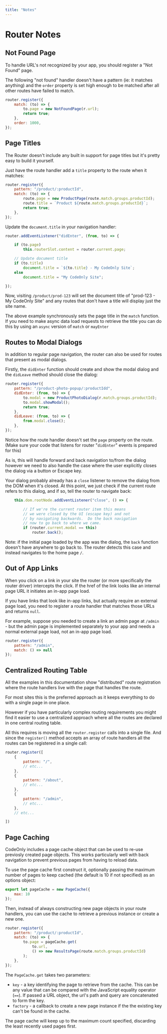 ```yaml
---
title: "Notes"
---
```

# Router Notes

## Not Found Page

To handle URL's not recognized by your app, you should register
a "Not Found" page.

The following "not found" handler doesn't have a pattern (ie: it matches
anything) and the `order` property is set high enough to be matched
after all other routes have failed to match.

```js
router.register({
    match: (to) => {
        to.page = new NotFoundPage(r.url);
        return true;
    },
    order: 1000,
});
```


## Page Titles

The Router doesn't include any built in support for page titles
but it's pretty easy to build it yourself.

Just have the route handler add a `title` property to the route when it
matches:

```js
router.register({
    pattern: "/product/:productId",
    match: (to) => {
        route.page = new ProductPage(route.match.groups.productId);
        route.title = `Product ${route.match.groups.productId}`;
        return true;
    },
});
```

Update the `document.title` in your navigation handler:

```js
router.addEventListener("didEnter", (from, to) => {

    if (to.page)
        this.routerSlot.content = router.current.page;

    // Update document title
    if (to.title)
        document.title = `${to.title} - My CodeOnly Site`;
    else
        document.title = "My CodeOnly Site";

});
```

Now, visiting `/product/prod-123` will set the document title
of "prod-123 - My CodeOnly Site" and any routes that don't have a 
title will display just the site name.

<div class="tip">

The above example synchronously sets the page title in the `match`
function.  If you need to make async data load requests to retrieve
the title you can do this by using an `async` version of `match`
or `mayEnter`

</div>


## Routes to Modal Dialogs

In addition to regular page navigation, the router can also be used
for routes that present as modal dialogs.

Firstly, the `didEnter` function should create and show the modal dialog and 
the `didLeave` method should close the dialog:

```js
router.register({
    pattern: "/product-photo-popup/:productIdd",
    didEnter: (from, to) => {
        to.modal = new ProductPhotoDialog(r.match.groups.productId);
        to.modal.showModal();
        return true;
    },
    didLeave: (from, to) => {
        from.modal.close();
    },
});
```

Notice how the route handler doesn't set the `page` property on the
route. (Make sure your code that listens for router "`didEnter`" events
is prepared for this)

As is, this will handle forward and back navigation to/from the dialog
however we need to also handle the case where the user explicitly closes
the dialog via a button or Escape key.

Your dialog probably already has a `close` listener to remove the 
dialog from the DOM when it's closed. At this point, we just check
if the current route refers to this dialog, and if so, tell the 
router to navigate back:

```js
    this.dom.rootNode.addEventListener("close", () => {

        // If we're the current router item this means
        // we were closed by the UI (escape key) and not
        // by navigating backwards.  Do the back navigation
        // now to go back to where we came.
        if (router.current.modal == this)
            router.back();
```

Note: if the initial page loaded by the app was the dialog, the `back`
function doesn't have anywhere to go back to.  The router detects this
case and instead navigates to the home page `/`.


## Out of App Links

When you click on a link in your site the router (or more specifically
the router driver) intercepts the click.  If the href of the link
looks like an internal page URL it initiates an in-app page load.

If you have links that look like in-app links, but actually require 
an external page load, you need to register a route handler that 
matches those URLs and returns `null`.

For example, suppose you needed to create a link an admin page at
`/admin` - but the admin page is implemented separately to your
app and needs a normal external page load, not an in-app page load.

```js
router.register({
    pattern: "/admin", 
    match: () => null
});
```


## Centralized Routing Table

All the examples in this documentation show "distributed" route
registration where the route handlers live with the page that 
handles the route.

For most sites this is the preferred approach as it keeps
everything to do with a single page in one place.

However if you have particularly complex routing requirements you
might find it easier to use a centralized approach where all the 
routes are declared in one central routing table. 

All this requires is moving all the `router.register` calls into 
a single file.  And since the `register()` method accepts an 
array of route handlers all the routes can be registered in a
single call:

```js
router.register([
    {
        pattern: "/",
        // etc...
    },
    {
        pattern: "/about",
        // etc...
    },
    {
        pattern: "/admin",
        // etc...
    },
    // etc...

])
```

## Page Caching

CodeOnly includes a page cache object that can be used to 
re-use previosly created page objects.  This works particularly
well with back navigation to prevent previous pages from
having to reload data.

To use the page cache first construct it, optionally passing
the maximum number of pages to keep cached (the default is 10
if not specified) as an options object:

```js
export let pageCache = new PageCache({
    max: 10
});
```

Then, instead of always constructing new page objects in your
route handlers, you can use the cache to retrieve a previous
instance or create a new one.

```js
router.register({
    pattern: "/product/:productId",
    match: (to) => {
        to.page = pageCache.get(
            to.url, 
            () => new ResultsPage(route.match.groups.productId)
        );
    },
});
```

The `PageCache.get` takes two parameters:

* `key` - a key identifying the page to retrieve from the cache.  This
  can be any value that can be compared with the JavaScript equality 
  operator (`==`).  If passed a URL object, the url's path and query are 
  concatenated to form the key.
* `factory` - a callback to create a new page instance if the the existing
  key can't be found in the cache.

The page cache will keep up to the maximum count specified, discarding the
least recently used pages first.

